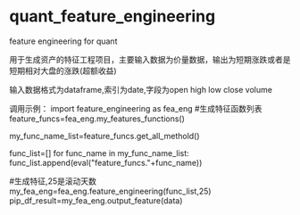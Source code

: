 # quant_feature_engineering
 feature engineering for quant

用于生成资产的特征工程项目，主要输入数据为价量数据，输出为短期涨跌或者是短期相对大盘的涨跌(超额收益)

输入数据格式为dataframe,索引为date,字段为open	high	low	close	volume

调用示例：
import feature_engineering as fea_eng
#生成特征函数列表
feature_funcs=fea_eng.my_features_functions()

my_func_name_list=feature_funcs.get_all_methold()

func_list=[]
for func_name in my_func_name_list:
    func_list.append(eval("feature_funcs."+func_name))

#生成特征,25是滚动天数
my_fea_eng=fea_eng.feature_engineering(func_list,25)
pip_df_result=my_fea_eng.output_feature(data)
